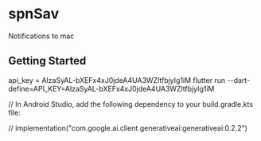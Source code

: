 # spnSav

Notifications to mac

## Getting Started


api_key = AIzaSyAL-bXEFx4xJ0jdeA4UA3WZltfbjyIg1iM
flutter run --dart-define=API_KEY=AIzaSyAL-bXEFx4xJ0jdeA4UA3WZltfbjyIg1iM


// In Android Studio, add the following dependency to your build.gradle.kts file:

// implementation("com.google.ai.client.generativeai:generativeai:0.2.2")

